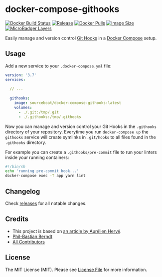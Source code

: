 # docker-compose-githooks

[![Docker Build Status](https://img.shields.io/docker/cloud/build/sourceboat/docker-compose-githooks.svg?style=flat-square)](https://hub.docker.com/r/sourceboat/docker-compose-githooks/builds/)
[![Release](https://img.shields.io/github/release/sourceboat/docker-compose-githooks.svg?style=flat-square)](https://github.com/sourceboat/docker-compose-githooks/releases)
[![Docker Pulls](https://img.shields.io/docker/pulls/sourceboat/docker-compose-githooks.svg?style=flat-square)](https://hub.docker.com/r/sourceboat/docker-compose-githooks/)
[![Image Size](https://img.shields.io/docker/image-size/sourceboat/docker-compose-githooks?style=flat-square)](https://microbadger.com/images/sourceboat/docker-compose-githooks)
[![MicroBadger Layers](https://img.shields.io/microbadger/layers/sourceboat/docker-compose-githooks.svg?style=flat-square)](https://microbadger.com/images/sourceboat/docker-compose-githooks)

Easily manage and version control [Git Hooks](https://git-scm.com/book/de/v1/Git-individuell-einrichten-Git-Hooks)
in a [Docker Compose](https://docs.docker.com/compose/) setup.

## Usage

Add a new service to your  `.docker-compose.yml` file:

```yml
version: '3.7'
services:
  
  // ...
  
  githooks:
    image: sourceboat/docker-compose-githooks:latest
    volumes:
      - ./.git:/tmp/.git
      - ./.githooks:/tmp/.githooks
```

Now you can manage and version control your Git Hooks in the `.githooks` directory of your repository.
Everytime you run `docker-compose up` the `githooks` service will create symlinks in `.git/hooks` to all files found in the `.githooks` directory.

For example you can create a `.githooks/pre-commit` file to run your linters inside your running containers:

```sh
#!/bin/sh
echo 'running pre-commit hook...'
docker-compose exec -T app yarn lint
```

## Changelog

Check [releases](https://github.com/sourceboat/docker-compose-githooks/releases) for all notable changes.

## Credits

- This project is based on [an article by Aurélien Hervé](https://hackernoon.com/using-git-hooks-in-a-dockerized-environment-55372c40815f).
- [Phil-Bastian Berndt](https://github.com/pehbehbeh)
- [All Contributors](https://github.com/sourceboat/docker-compose-githooks/graphs/contributors)

## License

The MIT License (MIT). Please see [License File](LICENSE.md) for more information.
